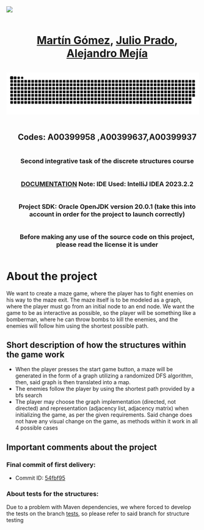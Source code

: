 <!--horizontal divider(gradiant)-->
<img src="https://user-images.githubusercontent.com/73097560/115834477-dbab4500-a447-11eb-908a-139a6edaec5c.gif">

<!--h1 without bottom border-->
<div id="user-content-toc">
  <ul align="center">
    <summary><h1 style="display: inline-block"><a href="https://github.com/Electromayonaise">Martín Gómez</a>, <a href="https://github.com/jul109">Julio Prado</a>, <a href="https://github.com/SrCracles">Alejandro Mejía</a></h1></summary>
  </ul>
</div>

<!--- snake -->
<div align="center">
  <img src="https://github.com/1999AZZAR/1999AZZAR/blob/main/resources/img/grid-snake.svg" alt="snake" />
</div>

<!--h2 without bottom border-->
<div id="user-content-toc">
  <ul align="center">
     <summary><h2 style="display: inline-block">Codes: A00399958 ,A00399637,A00399937 </h2></summary>
    <body><h3 style="display: inline-block">Second integrative task of the discrete structures course</h3></body>
     <body><h3 style="display: inline-block"><a href="https://docs.google.com/document/d/1Sd4d1kTLxUdXZYQZJvbMPPqjIQ-U9kF1ZZahD_DQex0/edit?usp=sharing">DOCUMENTATION</a></h3></body>
       <body><h3 style="display: inline-block">Note: IDE Used: IntelliJ IDEA 2023.2.2</h3></body>
       <body><h3 style="display: inline-block">Project SDK: Oracle OpenJDK version 20.0.1 (take this into account in order for the project to launch correctly) </h3></body>
        <body><h3 style="display: inline-block">Before making any use of the source code on this project, please read the license it is under</h3></body>
     
    
  </ul>
</div>

# About the project 

We want to create a maze game, where the player has to fight enemies on his way to the maze exit. The maze itself is to be modeled as a graph, where the player must go from an initial node to an end node. We want the game to be as interactive as possible, so the player will be something like a bomberman, where he can throw bombs to kill the enemies, and the enemies will follow him using the shortest possible path. 

## Short description of how the structures within the game work

- When the player presses the start game button, a maze will be generated in the form of a graph utilizing a randomized DFS algorithm, then, said graph is then translated into a map.
- The enemies follow the player by using the shortest path provided by a bfs search
- The player may choose the graph implementation (directed, not directed) and representation (adjacency list, adjacency matrix) when initializing the game, as per the given requirements. Said change does not have any visual change on the game, as methods within it work in all 4 possible cases

## Important comments about the project

### Final commit of first delivery:
- Commit ID: [54fbf95](https://github.com/Electromayonaise/MazeGame/commit/54fbf958dfa7e38b58d75a397b0878e424437060)

### About tests for the structures: 
Due to a problem with Maven dependencies, we where forced to develop the tests on the branch [tests](https://github.com/Electromayonaise/MazeGame/tree/tests), so please refer to said branch for structure testing
